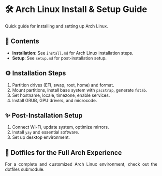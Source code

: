 <div align="justify">

# 🛠️ Arch Linux Install & Setup Guide

Quick guide for installing and setting up Arch Linux.

## 📜 Contents

- **Installation**: See `install.md` for Arch Linux installation steps.
- **Setup**: See `setup.md` for post-installation setup.

## ⚙️ Installation Steps

1. Partition drives (EFI, swap, root, home) and format.
2. Mount partitions, install base system with `pacstrap`, generate `fstab`.
3. Set hostname, locale, timezone, enable services.
4. Install GRUB, GPU drivers, and microcode.

## ✨ Post-Installation Setup

1. Connect Wi-Fi, update system, optimize mirrors.
2. Install `yay` and essential software.
3. Set up desktop environment.

## 🎨 Dotfiles for the Full Arch Experience

For a complete and customized Arch Linux environment, check out the dotfiles
submodule.

</div>
